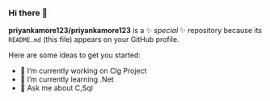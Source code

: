 ### Hi there 👋


**priyankamore123/priyankamore123** is a ✨ _special_ ✨ repository because its `README.md` (this file) appears on your GitHub profile.

Here are some ideas to get you started:

- 🔭 I’m currently working on Clg Project
- 🌱 I’m currently learning .Net
- 💬 Ask me about C,Sql
